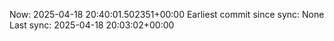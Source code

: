 Now: 2025-04-18 20:40:01.502351+00:00 Earliest commit since sync: None Last sync: 2025-04-18 20:03:02+00:00

